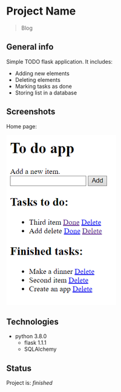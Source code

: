 # Project Name
> Blog

## General info
Simple TODO flask application. It includes:
* Adding new elements
* Deleting elements
* Marking tasks as done
* Storing list in a database

## Screenshots
Home page:

![home](/img/pic.PNG)

## Technologies
* python 3.8.0
	* flask 1.1.1
	* SQLAlchemy

## Status
Project is: _finished_

